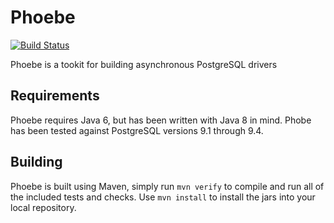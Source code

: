 # Phoebe

[![Build Status](https://travis-ci.org/ianp/phoebe.svg)](https://travis-ci.org/ianp/phoebe)

Phoebe is a tookit for building asynchronous PostgreSQL drivers

## Requirements

Phoebe requires Java 6, but has been written with Java 8 in mind. Phobe has been tested against PostgreSQL versions 9.1 through 9.4.

## Building

Phoebe is built using Maven, simply run `mvn verify` to compile and run all of the included tests and checks. Use `mvn install` to install the jars into your local repository.
